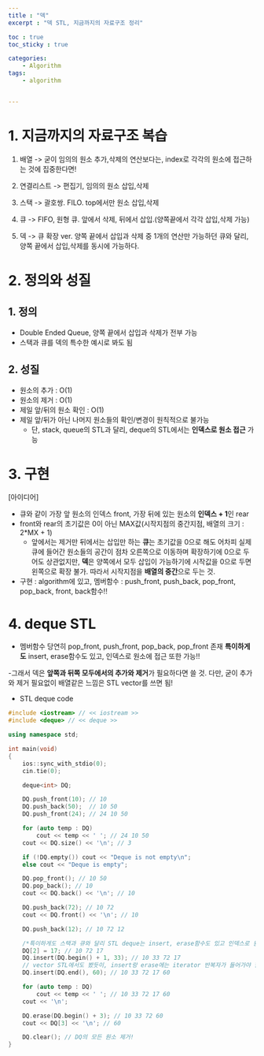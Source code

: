 ```yaml
---
title : "덱"
excerpt : "덱 STL, 지금까지의 자료구조 정리"

toc : true
toc_sticky : true

categories:
    - Algorithm
tags:
    - algorithm


---
```



# 1. 지금까지의 자료구조 복습

1. 배열 -> 굳이 임의의 원소 추가,삭제의 연산보다는, index로 각각의 원소에 접근하는 것에 집중한다면!

2. 연결리스트 -> 편집기, 임의의 원소 삽입,삭제

3. 스택 -> 괄호쌍. FILO. top에서만 원소 삽입,삭제

4. 큐 -> FIFO, 원형 큐. 앞에서 삭제, 뒤에서 삽입.(양쪽끝에서 각각 삽입,삭제 가능)

5. 덱 -> 큐 확장 ver. 양쪽 끝에서 삽입과 삭제 중 1개의 연산만 가능하던 큐와 달리, 양쪽 끝에서 삽입,삭제를 동시에 가능하다.


# 2. 정의와 성질

## 1. 정의
- Double Ended Queue, 양쪽 끝에서 삽입과 삭제가 전부 가능
- 스택과 큐를 덱의 특수한 예시로 봐도 됨

## 2. 성질
- 원소의 추가 : O(1)
- 원소의 제거 : O(1)
- 제일 앞/뒤의 원소 확인 : O(1)
- 제일 앞/뒤가 아닌 나머지 원소들의 확인/변경이 원칙적으로 불가능
    - 단, stack, queue의 STL과 달리, deque의 STL에서는 **인덱스로 원소 접근** 가능

# 3. 구현

[아이디어]
- 큐와 같이 가장 앞 원소의 인덱스 front, 가장 뒤에 있는 원소의 **인덱스 + 1**인 rear
- front와 rear의 초기값은 0이 아닌 MAX값(시작지점의 중간지점, 배열의 크기 : 2*MX + 1)
    - 앞에서는 제거만 뒤에서는 삽입만 하는 **큐**는 초기값을 0으로 해도 어차피 실제 큐에 들어간 원소들의 공간이 점차 오른쪽으로 이동하며 확장하기에 
    0으로 두어도 상관없지만, **덱**은 양쪽에서 모두 삽입이 가능하기에 시작값을 0으로 두면 왼쪽으로 확장 불가. 따라서 시작지점을 **배열의 중간**으로 두는 것.
- 구현 : algorithm에 있고, 
    멤버함수 : push_front, push_back, pop_front, pop_back, front, back함수!!

# 4. deque STL

- 멤버함수
  당연히 pop_front, push_front, pop_back, pop_front 존재
  **특이하게도** insert, erase함수도 있고, 인덱스로 원소에 접근 또한 가능!!

-그래서 덱은 **앞쪽과 뒤쪽 모두에서의 추가와 제거**가 필요하다면 쓸 것. 다만, 굳이 추가와 제거 필요없이 배열같은 느낌은 STL vector를 쓰면 됨!

- STL deque code

```c++
#include <iostream> // << iostream >>
#include <deque> // << deque >>

using namespace std;

int main(void)
{
    ios::sync_with_stdio(0);
    cin.tie(0);

    deque<int> DQ;

    DQ.push_front(10); // 10
    DQ.push_back(50);  // 10 50
    DQ.push_front(24); // 24 10 50

    for (auto temp : DQ)
        cout << temp << ' '; // 24 10 50
    cout << DQ.size() << '\n'; // 3

    if (!DQ.empty()) cout << "Deque is not empty\n";
    else cout << "Deque is empty";

    DQ.pop_front(); // 10 50
    DQ.pop_back(); // 10
    cout << DQ.back() << '\n'; // 10

    DQ.push_back(72); // 10 72
    cout << DQ.front() << '\n'; // 10

    DQ.push_back(12); // 10 72 12

    /*특이하게도 스택과 큐와 달리 STL deque는 insert, erase함수도 있고 인덱스로 원소 접근 가능!*/
    DQ[2] = 17; // 10 72 17
    DQ.insert(DQ.begin() + 1, 33); // 10 33 72 17 
    // vector STL에서도 봤듯이, insert랑 erase에는 iterator 반복자가 들어가야 함
    DQ.insert(DQ.end(), 60); // 10 33 72 17 60

    for (auto temp : DQ)
        cout << temp << ' '; // 10 33 72 17 60
    cout << '\n';

    DQ.erase(DQ.begin() + 3); // 10 33 72 60
    cout << DQ[3] << '\n'; // 60

    DQ.clear(); // DQ의 모든 원소 제거!
}
```